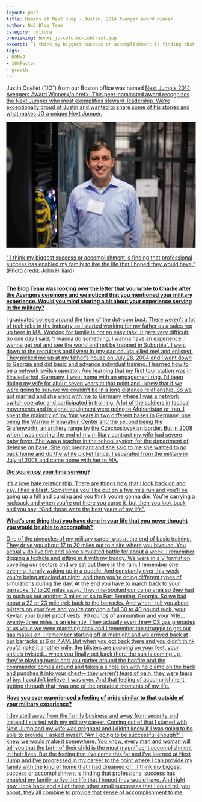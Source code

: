 ```yaml
---
layout: post
title: Humans of Next Jump - Justin, 2014 Avenger Award winner
author: NxJ Blog Team
category: culture
previewimg: honxj_jo-colo-md-contrast.jpg
excerpt: “I think my biggest success or accomplishment is finding that professional success has enabled my family to live the life that I hoped they would have.”
tags:
- HONxJ
- 10XFactor
- growth
---
```


Justin Ouellet (“JO”) from our Boston office was named <a href="https://www.youtube.com/watch?v=mQotHUHiSPM&list=UUlxt05oUbYNWQTfhDw5G7qA">Next Jump's 2014 Avengers Award Winner</a href>.  This peer-nominated award recognizes the Next Jumper who most exemplifies steward-leadership.  We’re exceptionally proud of Justin and wanted to share some of his stories and what makes JO a unique Next Jumper.
<br>

![Justin](/images/honxj_jo-colo-md-contrast.jpg)

<div class="imgSubtitle">“ I think my biggest success or accomplishment is finding that professional success has enabled my family to live the life that I hoped they would have.” (Photo credit: John Hilliard)</div>
<br/>


<b>The Blog Team was looking over the letter that you wrote to Charlie after the Avengers ceremony and we noticed that you mentioned your military experience. Would you mind sharing a bit about your experience serving in the military?</b>
 
I graduated college around the time of the dot-com bust. There weren’t a lot of tech jobs in the industry so I started working for my father as a sales rep up here in MA. Working for family is not an easy task. It gets very difficult. So one day I said, “I wanna do something, I wanna have an experience, I wanna get out and see the world and not be trapped in Suburbia”. I went down to the recruiters and I went in (my dad coulda killed me) and enlisted. 
They picked me up at my father’s house on July 28, 2004 and I went down to Georgia and did basic and advance individual training. I learned how to be a network switch operator. And learning that my first tour station was in Einsiedlerhof, Germany, I went home with an engagement ring. I’d been dating my wife for about seven years at that point and I knew that if we were going to survive we couldn’t be in a long distance relationship. So we got married and she went with me to Germany where I was a network switch operator and participated in training. A lot of the soldiers in tactical movements and in signal equipment were going to Afghanistan or Iraq. I spent the majority of my four years in two different bases in Germany, one being the Warrior Preparation Center and the second being the Grafenworhr, an artillery range by the Czechoslovakian border. 
But in 2008 when I was nearing the end of my military contract my wife had severe baby fever. She was a teacher in the school system for the department of defense on base. She got pregnant and she said to me she wanted to go back home and do the white picket fence. I separated from the military in July of 2008 and came home with her to MA. 
 
<b> Did you enjoy your time serving?</b>
 
It’s a love hate relationship. There are things now that I look back on and say, I had a blast. Sometimes you’ll be out on a five mile run and you’ll be going up a hill and cursing and you think you’re gonna die. You’re carrying a rucksack and when you’re out there you curse it, but then you look back and you say, “God those were the best years of my life”.
 
<b> What’s one thing that you have done in your life that you never thought you would be able to accomplish? </b>
 
One of the pinnacles of my military career was at the end of basic training. They drive you about 17 to 20 miles out to a site where you bivouac. You actually do live fire and some simulated battle for about a week. I remember digging a foxhole and sitting in it with my buddy. We were in a V formation covering our sectors and we sat out there in the rain. I remember one evening literally waking up in a puddle. And constantly over this week you’re being attacked at night, and then you’re doing different types of simulations during the day. At the end you have to march back to your barracks, 17 to 20 miles away. They mis-booked our camp area so they had to push us out another 3 miles or so to Fort Benning, Georgia. So we had about a 22 or 23 mile trek back to the barracks. And when I tell you about blisters on your feet and you’re carrying a full 30 to 40 pound ruck, your Kevlar, your bullet proof vests, 90 rounds of ammunition and your M16… twenty-three miles is an eternity. They actually even threw CS gas grenades at us while we were marching back and I remember the struggle to get our gas masks on. 
I remember starting off at midnight and we arrived back at our barracks at 6 or 7 AM. But when you got back there and you didn’t think you’d make it another mile, the blisters are popping on your feet, your ankle’s twisted… when you finally get back there the sun is coming up, they’re playing music and you gather around the bonfire and the commander comes around and takes a single pin with no clamp on the back and punches it into your chest-- they weren’t tears of pain, they were tears of joy. I couldn’t believe it was over. And that feeling of accomplishment, getting through that, was one of the proudest moments of my life. 

<b> Have you ever experienced a feeling of pride similar to that outside of your military experience? </b>
 
I deviated away from the family business and away from security and instead I started with my military career. Coming out of that I started with Next Jump and my wife was pregnant and I didn’t know if I was going to be able to provide. I asked myself, “Am I going to be successful enough?” I knew we would make it somewhere. 
You know, every man and woman will tell you that the birth of their child is the most magnificent accomplishment in their lives. But the feeling that I’ve come this far and I’ve learned at Next Jump and I’ve progressed in my career to the point where I can provide my family with the kind of home that I had dreamed of… I think my biggest success or accomplishment is finding that professional success has enabled my family to live the life that I hoped they would have. And right now I look back and all of these other small successes that I could tell you about, they all combine to provide that sense of accomplishment to me. 

